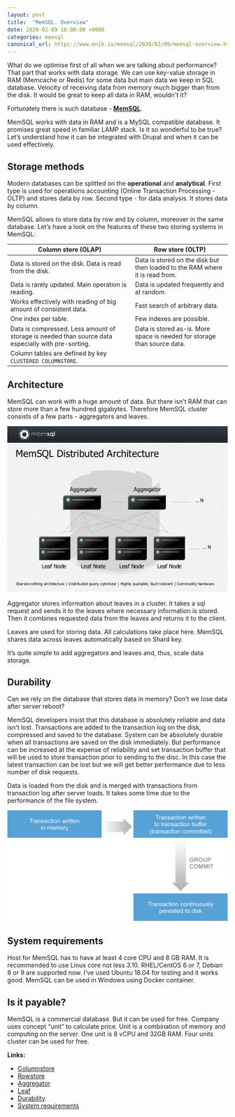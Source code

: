 ```yaml
---
layout: post
title:  "MemSQL. Overview"
date: 2020-02-09 10:00:00 +0000
categories: memsql
canonical_url: https://www.enik.io/memsql/2020/02/09/memsql-overview.html
---
```

What do we optimise first of all when we are talking about performance? That part that works with data storage. We can use key-value storage in RAM (Memcache or Redis) for some data but main data we keep in SQL database. Velocity of receiving data from memory much bigger than from the disk. It would be great to keep all data in RAM, wouldn't it?  

Fortunately there is such database - **[MemSQL](https://www.memsql.com)**.

MemSQL works with data in RAM and is a MySQL compatible database. It promises great speed in familiar LAMP stack. Is it so wonderful to be true? Let’s understand how it can be integrated with Drupal and when it can be used effectively.

## Storage methods

Modern databases can be splitted on the  **operational** and **analytical**. First type is used for operations accounting  (Online Transaction Processing - OLTP) and stores data by row. Second type - for data analysis. It stores data by column.

MemSQL allows to store data by row and by column, moreover in the same database. Let’s have a look on the features of these two storing systems in MemSQL:

| Column store (OLAP)                                                                                      | Row store (OLTP)                                                                                 |
|-----------------------------------------------------------------------------------------------------------------|------------------------------------------------------------------------------------------------------------|
| Data is stored on the disk. Data is read from the disk. | Data is stored on the disk but then loaded to the RAM where it is read from. |
| Data is rarely updated. Main operation is reading. | Data is updated frequently and at random.|
| Works effectively with reading of big amount of consistent data. | Fast search of arbitrary data.|
| One index per table. | Few indexes are possible. |
| Data is compressed. Less amount of storage is needed than source data especially with pre-sorting. | Data is stored as-is. More space is needed for storage than source data.|
| Column tables are defined by key `CLUSTERED COLUMNSTORE`.||

## Architecture

MemSQL can work with a huge amount of data. But there isn’t RAM that can store more than a few hundred gigabytes. Therefore MemSQL cluster consists of a few parts - aggregators and leaves.

![Architecture of  MemSQL](/assets/content/2020-02-09-memsql-overview/memsql_architecture.jpg)

Aggregator stores information about leaves in a cluster. It takes a sql request and sends it to the leaves where necessary information is stored. Then it combines requested data from the leaves and returns it to the client.

Leaves are used for storing data. All calculations take place here. MemSQL shares data across leaves automatically based on Shard key.

It’s quite simple to add aggregators and leaves and, thus, scale data storage.

## Durability

Can we rely on the database that stores data in memory? Don’t we lose data after server reboot?

MemSQL developers insist that this database is absolutely reliable and data isn’t lost. Transactions are added to the transaction log on the disk, compressed and saved to the database. System can be absolutely durable when all transactions are saved on the disk immediately. But performance can be increased at the expense of reliability and set transaction buffer that will be used to store transaction prior to sending to the disc. In this case the latest transaction can be lost but we will get better performance due to less number of disk requests.

Data is loaded from the disk and is merged with transactions from transaction log after server loads. It takes some time due to the performance of the file system.

![Schema of saving transactions in  MemSQL](/assets/content/2020-02-09-memsql-overview/memsql_durability.png)

## System requirements

Host for MemSQL has to have at least 4 core CPU and 8 GB RAM. It is recommended to use Linux core not less 3.10. RHEL/CentOS 6 or 7, Debian 8 or 9 are supported now. I’ve used Ubuntu 18.04 for testing and it works good. MemSQL can be used in Windows using Docker container.

## Is it payable?

MemSQL is a commercial database. But it can be used for free. Company uses concept “unit” to calculate price. Unit is a combination of memory and computing on the server. One unit is 8 vCPU and 32GB RAM. Four units cluster can be used for free.

**Links:**

* [Columnstore](https://docs.memsql.com/v7.0/concepts/columnstore)
* [Rowstore](https://docs.memsql.com/v7.0/concepts/rowstore)
* [Aggregator](https://docs.memsql.com/v7.0/concepts/aggregator)
* [Leaf](https://docs.memsql.com/v7.0/concepts/leaf)
* [Durability](https://docs.memsql.com/v6.8/guides/cluster-management/operations/using-durability-and-recovery)
* [System requirements](https://docs.memsql.com/v6.8/guides/deploy-memsql/self-managed/cluster-configuration/system-requirements)
